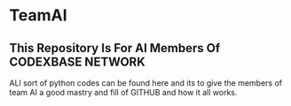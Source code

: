 # TeamAI

<h2> This Repository Is For AI Members Of CODEXBASE NETWORK </h2>
<p> ALl sort of python codes can be found here and its to give the members of team AI a good mastry and fill of GITHUB and how it all works. </p>

